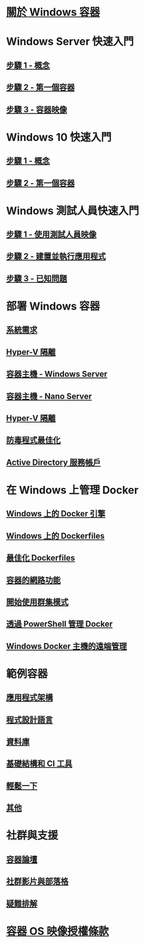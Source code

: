 # [關於 Windows 容器](about/index.md)

# Windows Server 快速入門
## [步驟 1 - 概念](quick_start/quick_start.md)
## [步驟 2 - 第一個容器](quick_start/quick_start_windows_server.md)
## [步驟 3 - 容器映像](quick_start/quick_start_images.md)

# Windows 10 快速入門
## [步驟 1 - 概念](quick_start/quick_start.md)
## [步驟 2 - 第一個容器](quick_start/quick_start_windows_10.md)

# Windows 測試人員快速入門
## [步驟 1 - 使用測試人員映像](quick-start/Using-Insider-Container-Images.md)
## [步驟 2 - 建置並執行應用程式](quick-start/Nano-RS3-.NET-Core-and-PS.md)
## [步驟 3 - 已知問題](quick-start/Insider-Known-Issues.md)

# 部署 Windows 容器
## [系統需求](deployment/system_requirements.md)
## [Hyper-V 隔離](https://docs.microsoft.com/en-us/virtualization/windowscontainers/manage-containers/hyperv-container)
## [容器主機 - Windows Server](deployment/deployment.md)
## [容器主機 - Nano Server](deployment/deployment_nano.md)
## [Hyper-V 隔離](manage-containers/hyperv-container.md)
## [防毒程式最佳化](https://msdn.microsoft.com/en-us/windows/hardware/drivers/ifs/anti-virus-optimization-for-windows-containers)
## [Active Directory 服務帳戶](management/manage_serviceaccounts.md)

# 在 Windows 上管理 Docker
## [Windows 上的 Docker 引擎](docker/configure_docker_daemon.md)
## [Windows 上的 Dockerfiles](docker/manage_windows_dockerfile.md)
## [最佳化 Dockerfiles](docker/optimize_windows_dockerfile.md)
## [容器的網路功能](management/container_networking.md)
## [開始使用群集模式](manage-containers/swarm-mode.md)
## [透過 PowerShell 管理 Docker](https://github.com/Microsoft/Docker-PowerShell)
## [Windows Docker 主機的遠端管理](management/manage_remotehost.md)

# 範例容器
## [應用程式架構](samples.md#Application-Frameworks)
## [程式設計語言](samples.md#Programing-Languages)
## [資料庫](samples.md#Databases)
## [基礎結構和 CI 工具](samples.md#Infrastructure-and-CI-Tools)
## [輕鬆一下](samples.md#Just-for-Fun)
## [其他](samples.md#Other)


# 社群與支援
## [容器論壇](https://social.msdn.microsoft.com/Forums/en-US/home?forum=windowscontainers)
## [社群影片與部落格](communitylinks.md)
## [疑難排解](troubleshooting.md)


# [容器 OS 映像授權條款](Images_EULA.md)
